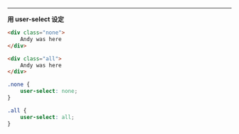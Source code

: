 
---

**用 user-select 设定**

```html
<div class="none">
	Andy was here
</div>

<div class="all">
	Andy was here
</div>
```

```css
.none {
	user-select: none;
}

.all {
	user-select: all;
}
```